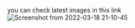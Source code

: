 you can check latest images in this link ![Screenshot from 2022-03-18 21-10-45](https://user-images.githubusercontent.com/101852269/159041382-6b3c5dfb-fe0a-4d96-9acb-e8566a0f89d5.png)
